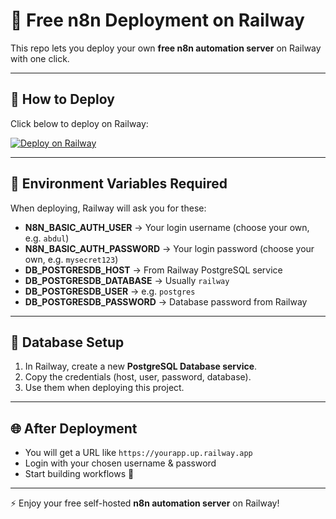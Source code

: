 # 🚀 Free n8n Deployment on Railway

This repo lets you deploy your own **free n8n automation server** on Railway with one click.

---

## 🔹 How to Deploy

Click below to deploy on Railway:

[![Deploy on Railway](https://railway.app/button.svg)](https://railway.app/new/template?repository=https://github.com/SKABDULAHMED8/n8n-railway-deploy)

---

## 🔑 Environment Variables Required

When deploying, Railway will ask you for these:

- **N8N_BASIC_AUTH_USER** → Your login username (choose your own, e.g. `abdul`)
- **N8N_BASIC_AUTH_PASSWORD** → Your login password (choose your own, e.g. `mysecret123`)
- **DB_POSTGRESDB_HOST** → From Railway PostgreSQL service
- **DB_POSTGRESDB_DATABASE** → Usually `railway`
- **DB_POSTGRESDB_USER** → e.g. `postgres`
- **DB_POSTGRESDB_PASSWORD** → Database password from Railway

---

## 📂 Database Setup

1. In Railway, create a new **PostgreSQL Database service**.  
2. Copy the credentials (host, user, password, database).  
3. Use them when deploying this project.  

---

## 🌐 After Deployment

- You will get a URL like `https://yourapp.up.railway.app`  
- Login with your chosen username & password  
- Start building workflows 🎉

---

⚡ Enjoy your free self-hosted **n8n automation server** on Railway!
